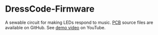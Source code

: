 DressCode-Firmware
==================

A sewable circuit for making LEDs respond to music.  [PCB](https://github.com/xioTechnologies/DressCode-PCB) source files are available on GitHub.  See [demo video](https://www.youtube.com/watch?v=flaf_CwY56Q) on YouTube.

